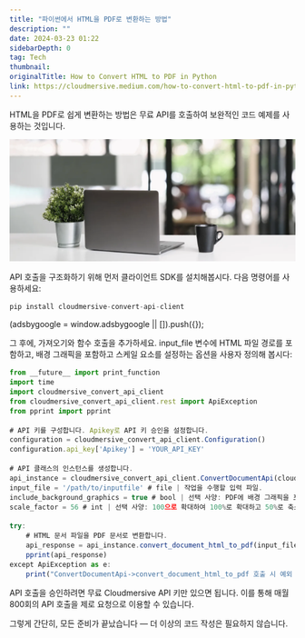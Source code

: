 ```yaml
---
title: "파이썬에서 HTML을 PDF로 변환하는 방법"
description: ""
date: 2024-03-23 01:22
sidebarDepth: 0
tag: Tech
thumbnail: 
originalTitle: How to Convert HTML to PDF in Python
link: https://cloudmersive.medium.com/how-to-convert-html-to-pdf-in-python-42cc39d68270
---
```



HTML을 PDF로 쉽게 변환하는 방법은 무료 API를 호출하여 보완적인 코드 예제를 사용하는 것입니다.

![이미지](./img/How-to-Convert-HTML-to-PDF-in-Python_0.png)

API 호출을 구조화하기 위해 먼저 클라이언트 SDK를 설치해봅시다. 다음 명령어를 사용하세요:

```js
pip install cloudmersive-convert-api-client
```

<!-- ui-log 수평형 -->

<ins class="adsbygoogle"
      style="display:block"
      data-ad-client="ca-pub-4877378276818686"
      data-ad-slot="9743150776"
      data-ad-format="auto"
      data-full-width-responsive="true"></ins>
<component is="script">
(adsbygoogle = window.adsbygoogle || []).push({});
</component>

그 후에, 가져오기와 함수 호출을 추가하세요. input_file 변수에 HTML 파일 경로를 포함하고, 배경 그래픽을 포함하고 스케일 요소를 설정하는 옵션을 사용자 정의해 봅시다:

```js
from __future__ import print_function
import time
import cloudmersive_convert_api_client
from cloudmersive_convert_api_client.rest import ApiException
from pprint import pprint

# API 키를 구성합니다. Apikey로 API 키 승인을 설정합니다.
configuration = cloudmersive_convert_api_client.Configuration()
configuration.api_key['Apikey'] = 'YOUR_API_KEY'

# API 클래스의 인스턴스를 생성합니다.
api_instance = cloudmersive_convert_api_client.ConvertDocumentApi(cloudmersive_convert_api_client.ApiClient(configuration))
input_file = '/path/to/inputfile' # file | 작업을 수행할 입력 파일.
include_background_graphics = true # bool | 선택 사양: PDF에 배경 그래픽을 포함하려면 true로 설정하거나 포함하지 않으려면 false로 설정하세요. 기본값은 true입니다. (선택 사양)
scale_factor = 56 # int | 선택 사양: 100으로 확대하여 100%로 확대하고 50%로 축소하려면 50%로 설정하고, 200%로 확대하려면 200%로 설정하세요. 기본값은 100%입니다. 최대값은 1000%입니다. (선택 사양)

try:
    # HTML 문서 파일을 PDF 문서로 변환합니다.
    api_response = api_instance.convert_document_html_to_pdf(input_file, include_background_graphics=include_background_graphics, scale_factor=scale_factor)
    pprint(api_response)
except ApiException as e:
    print("ConvertDocumentApi->convert_document_html_to_pdf 호출 시 예외 발생: %s\n" % e)
```

API 호출을 승인하려면 무료 Cloudmersive API 키만 있으면 됩니다. 이를 통해 매월 800회의 API 호출을 제로 요청으로 이용할 수 있습니다.

그렇게 간단히, 모든 준비가 끝났습니다 — 더 이상의 코드 작성은 필요하지 않습니다.